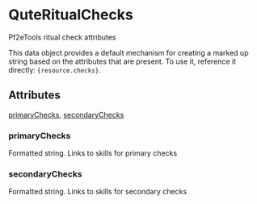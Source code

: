 # QuteRitualChecks

Pf2eTools ritual check attributes

This data object provides a default mechanism for creating a marked up string based on the attributes that are present. To use it, reference it directly: `{resource.checks}`.

## Attributes

[primaryChecks](#primarychecks), [secondaryChecks](#secondarychecks)


### primaryChecks

Formatted string. Links to skills for primary checks

### secondaryChecks

Formatted string. Links to skills for secondary checks
